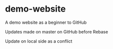 # demo-website
A demo website as a beginner to GitHub

Updates made on master on GitHub before Rebase

Update on local side as a conflict
